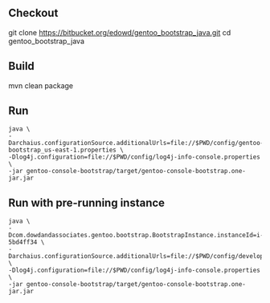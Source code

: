 
## Checkout

git clone https://bitbucket.org/edowd/gentoo_bootstrap_java.git
cd gentoo_bootstrap_java

## Build

mvn clean package

## Run

```
java \
-Darchaius.configurationSource.additionalUrls=file://$PWD/config/gentoo-bootstrap_us-east-1.properties \
-Dlog4j.configuration=file://$PWD/config/log4j-info-console.properties \
-jar gentoo-console-bootstrap/target/gentoo-console-bootstrap.one-jar.jar
```

## Run with pre-running instance

```
java \
-Dcom.dowdandassociates.gentoo.bootstrap.BootstrapInstance.instanceId=i-5bd4ff34 \
-Darchaius.configurationSource.additionalUrls=file://$PWD/config/development.properties \
-Dlog4j.configuration=file://$PWD/config/log4j-info-console.properties \
-jar gentoo-console-bootstrap/target/gentoo-console-bootstrap.one-jar.jar
```
